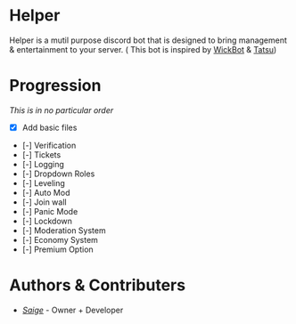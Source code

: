 # Helper

Helper is a mutil purpose discord bot that is designed to bring management & entertainment to your server. ( This bot is inspired by [WickBot](https://wickbot.com/) & [Tatsu](https://tastu.gg))

#  Progression

*This is in no particular order*

- [x] Add basic files
- [-] Verification
- [-] Tickets
- [-] Logging
- [-] Dropdown Roles
- [-] Leveling
- [-] Auto Mod
- [-] Join wall
- [-] Panic Mode
- [-] Lockdown
- [-] Moderation System
- [-] Economy System
- [-] Premium Option


# Authors & Contributers

 - *[Saige](https://github.com/Saigeie)* - Owner + Developer